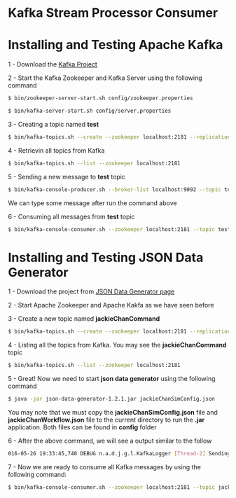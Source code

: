 # Kafka Stream Processor Consumer

# Installing and Testing Apache Kafka

1 - Download the [Kafka Project](https://www.apache.org/dyn/closer.cgi?path=/kafka/0.10.0.0/kafka_2.11-0.10.0.0.tgz)

2 - Start the Kafka Zookeeper and Kafka Server using the following command

```bash
$ bin/zookeeper-server-start.sh config/zookeeper.properties
```

```bash
$ bin/kafka-server-start.sh config/server.properties
```

3 - Creating a topic named **test**

```bash
$ bin/kafka-topics.sh --create --zookeeper localhost:2181 --replication-factor 1 --partitions 1 --topic test
```

4 - Retrievin all topics from Kafka

```bash
$ bin/kafka-topics.sh --list --zookeeper localhost:2181
```

5 - Sending a new message to **test** topic

```bash
$ bin/kafka-console-producer.sh --broker-list localhost:9092 --topic test
```

We can type some message after run the command above

6 - Consuming all messages from **test** topic

```bash
$ bin/kafka-console-consumer.sh --zookeeper localhost:2181 --topic test --from-beginning
```

# Installing and Testing JSON Data Generator

1 - Download the project from [JSON Data Generator page](https://github.com/acesinc/json-data-generator/releases)

2 - Start Apache Zookeeper and Apache Kakfa as we have seen before

3 - Create a new topic named **jackieChanCommand**

```bash
$ bin/kafka-topics.sh --create --zookeeper localhost:2181 --replication-factor 1 --partitions 1 --topic jackieChanCommand
```

4 - Listing all the topics from Kafka. You may see the **jackieChanCommand** topic

```bash
$ bin/kafka-topics.sh --list --zookeeper localhost:2181
```

5 - Great! Now we need to start **json data generator** using the following command

```bash
$ java -jar json-data-generator-1.2.1.jar jackieChanSimConfig.json
```

You may note that we must copy the **jackieChanSimConfig.json** file and **jackieChanWorkflow.json** file to the current directory to run the **.jar** application. Both files can be found in **config** folder

6 - After the above command, we will see a output similar to the follow

```bash
016-05-26 19:33:45,740 DEBUG n.a.d.j.g.l.KafkaLogger [Thread-2] Sending event to Kafka: [ {"timestamp":"2016-05-26T19:33:45.740Z","style":"WUSHU","action":"BLOCK","weapon":"STAFF","target":"LEGS","strength":5.4437} ]
```

7 - Now we are ready to consume all Kafka messages by using the following command:

```bash
$ bin/kafka-console-consumer.sh --zookeeper localhost:2181 --topic jackieChanCommand --from-beginning
```

 

